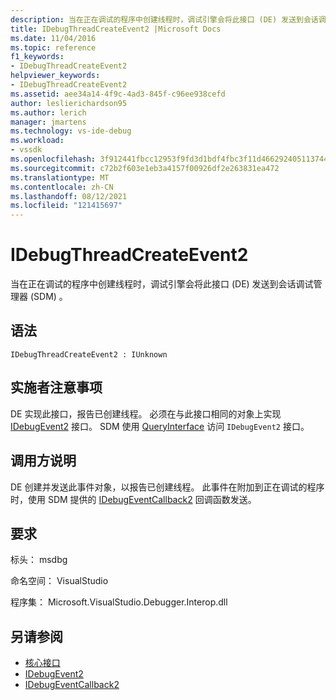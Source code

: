 ```yaml
---
description: 当在正在调试的程序中创建线程时，调试引擎会将此接口 (DE) 发送到会话调试管理器 (SDM) 。
title: IDebugThreadCreateEvent2 |Microsoft Docs
ms.date: 11/04/2016
ms.topic: reference
f1_keywords:
- IDebugThreadCreateEvent2
helpviewer_keywords:
- IDebugThreadCreateEvent2
ms.assetid: aee34a14-4f9c-4ad3-845f-c96ee938cefd
author: leslierichardson95
ms.author: lerich
manager: jmartens
ms.technology: vs-ide-debug
ms.workload:
- vssdk
ms.openlocfilehash: 3f912441fbcc12953f9fd3d1bdf4fbc3f11d466292405113744e2104fdf54c2a
ms.sourcegitcommit: c72b2f603e1eb3a4157f00926df2e263831ea472
ms.translationtype: MT
ms.contentlocale: zh-CN
ms.lasthandoff: 08/12/2021
ms.locfileid: "121415697"
---
```

# <a name="idebugthreadcreateevent2"></a>IDebugThreadCreateEvent2
当在正在调试的程序中创建线程时，调试引擎会将此接口 (DE) 发送到会话调试管理器 (SDM) 。

## <a name="syntax"></a>语法

```
IDebugThreadCreateEvent2 : IUnknown
```

## <a name="notes-for-implementers"></a>实施者注意事项
 DE 实现此接口，报告已创建线程。 必须在与此接口相同的对象上实现 [IDebugEvent2](../../../extensibility/debugger/reference/idebugevent2.md) 接口。 SDM 使用 [QueryInterface](/cpp/atl/queryinterface) 访问 `IDebugEvent2` 接口。

## <a name="notes-for-callers"></a>调用方说明
 DE 创建并发送此事件对象，以报告已创建线程。 此事件在附加到正在调试的程序时，使用 SDM 提供的 [IDebugEventCallback2](../../../extensibility/debugger/reference/idebugeventcallback2.md) 回调函数发送。

## <a name="requirements"></a>要求
 标头： msdbg

 命名空间： VisualStudio

 程序集： Microsoft.VisualStudio.Debugger.Interop.dll

## <a name="see-also"></a>另请参阅
- [核心接口](../../../extensibility/debugger/reference/core-interfaces.md)
- [IDebugEvent2](../../../extensibility/debugger/reference/idebugevent2.md)
- [IDebugEventCallback2](../../../extensibility/debugger/reference/idebugeventcallback2.md)
